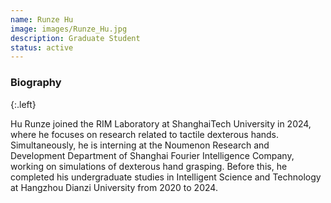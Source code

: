 ```yaml
---
name: Runze Hu
image: images/Runze_Hu.jpg
description: Graduate Student
status: active
---
```


### Biography
{:.left}

Hu Runze joined the RIM Laboratory at ShanghaiTech University in 2024, where he focuses on research related to tactile dexterous hands. Simultaneously, he is interning at the Noumenon Research and Development Department of Shanghai Fourier Intelligence Company, working on simulations of dexterous hand grasping. Before this, he completed his undergraduate studies in Intelligent Science and Technology at Hangzhou Dianzi University from 2020 to 2024. 


